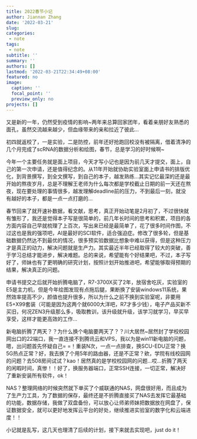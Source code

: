 ```yaml
---
title: 2022春节小记
author: Jiannan Zhang
date: '2022-03-21'
slug:
categories:
 - note
tags:
 - note
subtitle: ''
summary: ''
authors: []
lastmod: '2022-03-21T22:34:49+08:00'
featured: no
image:
  caption: ''
  focal_point: ''
  preview_only: no
projects: []
---
```


又是新的一年，仍然受到疫情的影响~两年来总算回家团年，看着亲朋好友熟悉的面孔，虽然交流越来越少，但血缘带来的亲和拉近了彼此...

初四就返校了，一是实验，二是防控，前年还好抢跑回校没有被隔离，借着清净的几个月完成了scRNA的数据分析和绘图，春节，总是学习的好时候啊~

今年一个主要任务就是面上项目，今天才写小记也是因为前几天才提交，面上，自己的第一次申请，还是值得纪念的。从11年开始就协助实验室面上申请书的排版优化，到背景撰写，到全文撰写，到自己的本子，越发熟练...其实记忆最深的还是最开始的熬夜岁月，总是不理解王老师为什么每次都是学校截止日期的前一天还在熬夜，现在要处理的事情很多，越发理解deadline前的压力，不到最后一刻，就没有越好的本子，都是一点一点打磨的...

春节回来了就开速补数据，看文献，思考，真正开始动笔是2月初了，不过很快就有雏形了，我还是觉得本子写是很简单的，前几年长时间的思考和积累，项目的各方面内容自己早就梳理了上百次，写出来已经是最简单了，花了很多时间作图，不过这也是我的强项吧，AI是最好的SCI软件，适合强迫症。修改了很多轮，但是基础数据仍然达不到最优的情况，很多预实验数据比想象中难以获得，但是这种压力才是真正的动力，解决问题就是生产力。其实最近半年已经取得了较大的突破，善于学习总结才能进步，解决难题。总的来说，希望能有个好结果吧，不过，本子写好了，师妹也有了更明确的研究计划，按照计划开始推进吧，希望能够取得预期的结果，解决真正的问题。

申请书提交之后就开始折腾电脑了，R7-3700X买了2年，放宿舍吃灰，实验室的E5是主力机，但是今年绘图发现有点拖后腿，果断换了安装windows11系统，果然效率提高不少，颜值也提升很多，所以为什么之前不换到实验室呢，非要用E5+X99套装（可能是因为这两个就6000大洋吧，R7才多少钱），电子产品买新不买旧，何况ZEN3升级那么多，吸取教训，该升级就升级，该学习就学习，早买早享受，这样才能更高效的工作...

新电脑折腾了两天？？为什么换个电脑要两天了？？川大居然~居然封了学校校园网出口的22端口，我一直连接不到腾讯云和VPS，我以为是win11新电脑的问题，嗯，出问题首先怀疑自己= =！重装N次，一点一点排查，换SCU-EDU正常？换5G热点正常？好，我去换了个用5年的路由器，还是不正常？欸，学院有线校园网的问题？去508房间试试？kao！居然真的是学校校园网的问题...哎...折腾了两天的闲暇时间，真惨！！好了，换服务器端口，正常SSH连接，一切正常，解决好了重新安装所有软件，ok！

NAS？整理网络的时候突然就下单买了个威联通的NAS，网盘很好用，而且成为了生产力工具，为了数据的保存，最终还是不折腾直接买了NAS去发挥它最基础的功能，数据存储，我做了双盘备份，可以放心让师弟师妹把数据放在网盘了，保证数据安全，就可以更好地发挥云平台的好处，继续推进实验室的数字化和云端进度！！

小记就是乱写，这几天也理清了后续的计划，接下来就去实现吧，just do it！

